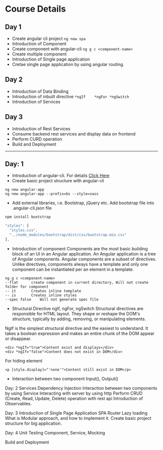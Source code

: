 # Course Details
## Day 1
* Create angular cli project
`ng new spa`
* Introduction of Component
* Create component with angular-cli
`ng g c <component-name>`
* Create multiple component
* Introduction of Single page application
* Cretae single page application by using angular routing.

## Day 2
* Introduction of Data Binding
* Introduction of inbuilt directive
`*ngIf    *ngFor *ngSwitch`
* Introduction of Services

## Day 3
* Introduction of Rest Services
* Consume backend rest services and display data on frontend
* Perform CURD operation
* Build and Deployment
--------------------------
## Day: 1
* Introduction of angular-cli. For details  [Click Here](https://github.com/DineshChopra/AngularNinja/blob/master/cli-help.md)
* Create basic project structure with angular-cli
```
ng new angular-app
ng new angular-app --prefix=bs --style=sass
```
* Add external libraries, i.e. Bootstrap, jQuery etc.
Add bootstrap file into .angular-cli.json file
```javascript
npm install bootstrap

"styles": [
  "styles.css",
  "../node_modules/bootstrap/dist/css/bootstrap.min.css"
],
```
* Introduction of component
Components are the most basic building block of an UI in an Angular application. An Angular application is a tree of Angular components. Angular components are a subset of directives. Unlike directives, components always have a template and only one component can be instantiated per an element in a template.
```
ng g c <component-name>
--flat      create component in current directory, Will not create folder for component
-- it       Creates inline template
-- is       Creates inline styles
--spec false    Will not generate spec file
```
* Structural Directive ngIf, ngFor, ngSwitch
Structural directives are responsible for HTML layout. They shape or reshape the DOM's structure, typically by adding, removing, or manipulating elements.

NgIf is the simplest structural directive and the easiest to understand. It takes a boolean expression and makes an entire chunk of the DOM appear or disappear.
```
<div *ngIf="true">Content exist and displays</div>
<div *ngIf="false">Content does not exist in DOM</div>
```
For hiding element
```
<p [style.display]="'none'">Content still exist in DOM</p>
```
* Interaction between two component Input(), Output()

Day: 2
Services
Dependency Injection
Interaction between two components by using Service
Interacting with server by using http
Perform CRUD (Create, Read, Update, Delete) operation with rest api
Introduction of Observables.

Day: 3
Introduction of Single Page Application SPA
Router
Lazy loading
What is Modular approach, and how to implement it.
Create basic project structure for big application.

Day: 4
Unit Testing
Component, Service, Mocking

Build and Deployment